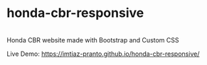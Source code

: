 ﻿# honda-cbr-responsive
 <br>
 Honda CBR website made with Bootstrap and Custom CSS
<br>

 Live Demo: https://imtiaz-pranto.github.io/honda-cbr-responsive/

